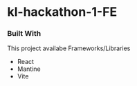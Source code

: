 # kl-hackathon-1-FE

### Built With
This project availabe Frameworks/Libraries

* React
* Mantine
* Vite


